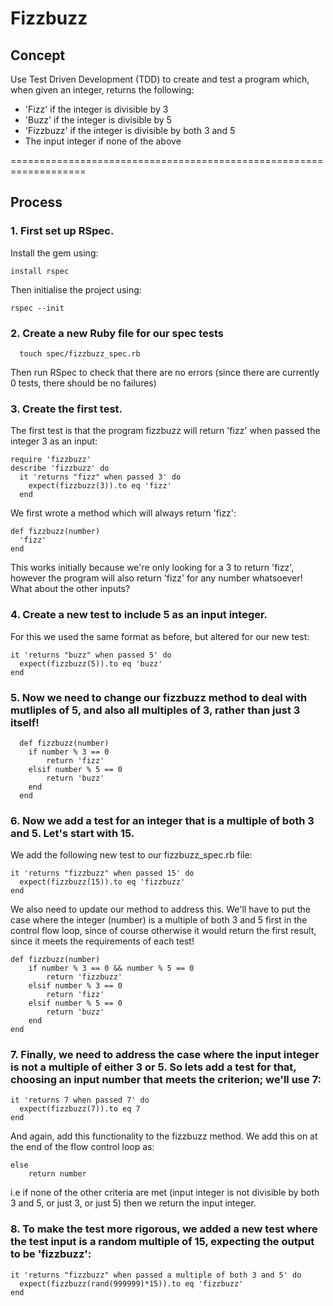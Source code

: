 # Fizzbuzz

## Concept

Use Test Driven Development (TDD) to create and test a program which, when given an integer, returns the following:

* 'Fizz' if the integer is divisible by 3
* 'Buzz' if the integer is divisible by 5
* 'Fizzbuzz' if the integer is divisible by both 3 and 5
* The input integer if none of the above

===================================================================

## Process

### 1. First set up RSpec.

Install the gem using:

    install rspec

Then initialise the project using:

    rspec --init

### 2. Create a new Ruby file for our spec tests

      touch spec/fizzbuzz_spec.rb

Then run RSpec to check that there are no errors (since there are currently 0 tests, there should be no failures)

### 3. Create the first test.

The first test is that the program fizzbuzz will return 'fizz' when passed the integer 3 as an input:

    require 'fizzbuzz'
    describe 'fizzbuzz' do
      it 'returns "fizz" when passed 3' do
        expect(fizzbuzz(3)).to eq 'fizz'
      end

We first wrote a method which will always return 'fizz':

    def fizzbuzz(number)
      'fizz'
    end

This works initially because we're only looking for a 3 to return 'fizz', however the program will also return 'fizz' for any number whatsoever! What about the other inputs?

### 4. Create a new test to include 5 as an input integer.

For this we used the same format as before, but altered for our new test:

    it 'returns "buzz" when passed 5' do
      expect(fizzbuzz(5)).to eq 'buzz'
    end

### 5. Now we need to change our fizzbuzz method to deal with mutliples of 5, and also all multiples of 3, rather than just 3 itself!

      def fizzbuzz(number)
      	if number % 3 == 0
      		return 'fizz'
      	elsif number % 5 == 0
      		return 'buzz'
      	end
      end

### 6. Now we add a test for an integer that is a multiple of both 3 and 5. Let's start with 15.

We add the following new test to our fizzbuzz_spec.rb file:

    it 'returns "fizzbuzz" when passed 15' do
      expect(fizzbuzz(15)).to eq 'fizzbuzz'
    end

We also need to update our method to address this. We'll have to put the case where the integer (number) is a multiple of both 3 and 5 first in the control flow loop, since of course otherwise it would return the first result, since it meets the requirements of each test!

    def fizzbuzz(number)
    	if number % 3 == 0 && number % 5 == 0
    		return 'fizzbuzz'
    	elsif number % 3 == 0
    		return 'fizz'
    	elsif number % 5 == 0
    		return 'buzz'
    	end
    end

### 7. Finally, we need to address the case where the input integer is not a multiple of either 3 or 5. So lets add a test for that, choosing an input number that meets the criterion; we'll use 7:

    it 'returns 7 when passed 7' do
      expect(fizzbuzz(7)).to eq 7
    end

  And again, add this functionality to the fizzbuzz method. We add this on at the end of the flow control loop as:

    else
  		return number

  i.e if none of the other criteria are met (input integer is not divisible by both 3 and 5, or just 3, or just 5) then we return the input integer.

### 8. To make the test more rigorous, we added a new test where the test input is a random multiple of 15, expecting the output to be 'fizzbuzz':

    it 'returns "fizzbuzz" when passed a multiple of both 3 and 5' do
      expect(fizzbuzz(rand(999999)*15)).to eq 'fizzbuzz'
    end
